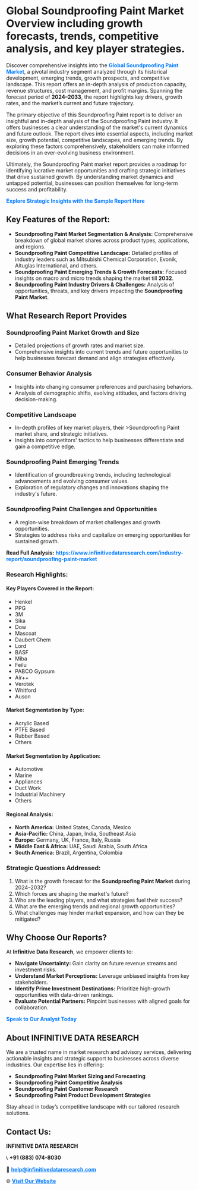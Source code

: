 <h1>Global Soundproofing Paint Market Overview including growth forecasts, trends, competitive analysis, and key player strategies.</h1>
<p>
Discover comprehensive insights into the 
<a href="https://www.infinitivedataresearch.com/industry-report/soundproofing-paint-market" rel="dofollow" style="color: #007BFF; text-decoration: none;"><strong>Global Soundproofing Paint Market</strong></a>, a pivotal industry segment analyzed through its historical development, emerging trends, growth prospects, and competitive landscape. This report offers an in-depth analysis of production capacity, revenue structures, cost management, and profit margins. Spanning the forecast period of <strong>2024–2033</strong>, the report highlights key drivers, growth rates, and the market’s current and future trajectory.
</p>
<p>
The primary objective of this Soundproofing Paint report is to deliver an insightful and in-depth analysis of the Soundproofing Paint industry. It offers businesses a clear understanding of the market's current dynamics and future outlook. The report dives into essential aspects, including market size, growth potential, competitive landscapes, and emerging trends. By exploring these factors comprehensively, stakeholders can make informed decisions in an ever-evolving business environment.
</p>
<p>
Ultimately, the Soundproofing Paint market report provides a roadmap for identifying lucrative market opportunities and crafting strategic initiatives that drive sustained growth. By understanding market dynamics and untapped potential, businesses can position themselves for long-term success and profitability.
</p>
<p>
<a href="https://www.infinitivedataresearch.com/request-sample/reportId=105178" style="color: #007BFF; text-decoration: none;"><strong>Explore Strategic Insights with the Sample Report Here</strong></a>
</p>

<h2>Key Features of the Report:</h2>
<ul>
<li><strong>Soundproofing Paint Market Segmentation & Analysis:</strong> Comprehensive breakdown of global market shares across product types, applications, and regions.</li>
<li><strong>Soundproofing Paint Competitive Landscape:</strong> Detailed profiles of industry leaders such as Mitsubishi Chemical Corporation, Evonik, Altuglas International, and others.</li>
<li><strong>Soundproofing Paint Emerging Trends & Growth Forecasts:</strong> Focused insights on macro and micro trends shaping the market till <strong>2032</strong>.</li>
<li><strong>Soundproofing Paint Industry Drivers & Challenges:</strong> Analysis of opportunities, threats, and key drivers impacting the <strong>Soundproofing Paint Market</strong>.</li>
</ul>

<h2>What Research Report Provides</h2>
<h3>Soundproofing Paint Market Growth and Size</h3>
<ul>
<li>Detailed projections of growth rates and market size.</li>
<li>Comprehensive insights into current trends and future opportunities to help businesses forecast demand and align strategies effectively.</li>
</ul>

<h3>Consumer Behavior Analysis</h3>
<ul>
<li>Insights into changing consumer preferences and purchasing behaviors.</li>
<li>Analysis of demographic shifts, evolving attitudes, and factors driving decision-making.</li>
</ul>

<h3>Competitive Landscape</h3>
<ul>
<li>In-depth profiles of key market players, their >Soundproofing Paint market share, and strategic initiatives.</li>
<li>Insights into competitors' tactics to help businesses differentiate and gain a competitive edge.</li>
</ul>

<h3>Soundproofing Paint Emerging Trends</h3>
<ul>
<li>Identification of groundbreaking trends, including technological advancements and evolving consumer values.</li>
<li>Exploration of regulatory changes and innovations shaping the industry's future.</li>
</ul>

<h3>Soundproofing Paint Challenges and Opportunities</h3>
<ul>
<li>A region-wise breakdown of market challenges and growth opportunities.</li>
<li>Strategies to address risks and capitalize on emerging opportunities for sustained growth.</li>
</ul>
<p><strong>Read Full Analysis:</strong> <a href="https://www.infinitivedataresearch.com/industry-report/soundproofing-paint-market" rel="dofollow" style="color: #007BFF; text-decoration: none;"><strong>https://www.infinitivedataresearch.com/industry-report/soundproofing-paint-market</strong></a></p>
<h3>Research Highlights:</h3>
<h4>Key Players Covered in the Report:</h4>
<ul><li>Henkel</li><li>PPG</li><li>3M</li><li>Sika</li><li>Dow</li><li>Mascoat</li><li>Daubert Chem</li><li>Lord</li><li>BASF</li><li>Miba</li><li>Feilu</li><li>PABCO Gypsum</li><li>Air++</li><li>Verotek</li><li>Whitford</li><li>Auson</li></ul>
<h4>Market Segmentation by Type:</h4>
<ul><li>Acrylic Based</li><li>PTFE Based</li><li>Rubber Based</li><li>Others</li></ul>
<h4>Market Segmentation by Application:</h4>
<ul><li>Automotive</li><li>Marine</li><li>Appliances</li><li>Duct Work</li><li>Industrial Machinery</li><li>Others</li></ul>

<h4>Regional Analysis:</h4>
<ul>
<li><strong>North America:</strong> United States, Canada, Mexico</li>
<li><strong>Asia-Pacific:</strong> China, Japan, India, Southeast Asia</li>
<li><strong>Europe:</strong> Germany, UK, France, Italy, Russia</li>
<li><strong>Middle East & Africa:</strong> UAE, Saudi Arabia, South Africa</li>
<li><strong>South America:</strong> Brazil, Argentina, Colombia</li>
</ul>

<h3>Strategic Questions Addressed:</h3>
<ol>
<li>What is the growth forecast for the <strong>Soundproofing Paint Market</strong> during 2024–2032?</li>
<li>Which forces are shaping the market's future?</li>
<li>Who are the leading players, and what strategies fuel their success?</li>
<li>What are the emerging trends and regional growth opportunities?</li>
<li>What challenges may hinder market expansion, and how can they be mitigated?</li>
</ol>

<h2>Why Choose Our Reports?</h2>
<p>At <strong>Infinitive Data Research</strong>, we empower clients to:</p>
<ul>
<li><strong>Navigate Uncertainty:</strong> Gain clarity on future revenue streams and investment risks.</li>
<li><strong>Understand Market Perceptions:</strong> Leverage unbiased insights from key stakeholders.</li>
<li><strong>Identify Prime Investment Destinations:</strong> Prioritize high-growth opportunities with data-driven rankings.</li>
<li><strong>Evaluate Potential Partners:</strong> Pinpoint businesses with aligned goals for collaboration.</li>
</ul>
<p><a href="https://www.infinitivedataresearch.com/industry-report/soundproofing-paint-market" rel="dofollow" style="color: #007BFF; text-decoration: none;"><strong>Speak to Our Analyst Today</strong></a></p>

<h2>About INFINITIVE DATA RESEARCH</h2>
<p>We are a trusted name in market research and advisory services, delivering actionable insights and strategic support to businesses across diverse industries. Our expertise lies in offering:</p>
<ul>
<li><strong>Soundproofing Paint Market Sizing and Forecasting</strong></li>
<li><strong>Soundproofing Paint Competitive Analysis</strong></li>
<li><strong>Soundproofing Paint Customer Research</strong></li>
<li><strong>Soundproofing Paint Product Development Strategies</strong></li>
</ul>
<p>Stay ahead in today’s competitive landscape with our tailored research solutions.</p>

<h2>Contact Us:</h2>
<p><strong>INFINITIVE DATA RESEARCH</strong></p>
<p>📞 <strong>+91 (883) 074-8030</strong></p>
<p>📧 <strong><a href="mailto:help@infinitivedataresearch.com" style="color: #007BFF;">help@infinitivedataresearch.com</a></strong></p>
<p>🌐 <strong><a href="https://www.infinitivedataresearch.com" rel="dofollow" style="color: #007BFF;">Visit Our Website</a></strong></p>
